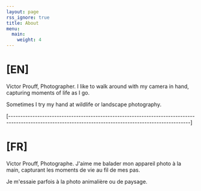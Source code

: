 ```yaml
---
layout: page
rss_ignore: true
title: About
menu:
  main:
    weight: 4
---
```


# [EN]
Victor Prouff, Photographer. I like to walk around with my camera in hand, capturing moments of life as I go.

Sometimes I try my hand at wildlife or landscape photography.

[---------------------------------------------------------------------------------------------------------------------------------------------------------]

# [FR]
Victor Prouff, Photographe. J'aime me balader mon appareil photo à la main, capturant les moments de vie au fil de mes pas.

Je m'essaie parfois à la photo animalière ou de paysage.
